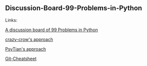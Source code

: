 ## Discussion-Board-99-Problems-in-Python
Links:

<a href="https://github.com/Mist-Of-Doomsday-Magic-Cabal/Discussion-Board-99-Problems-in-Python/issues">A discussion board of 99 Problems in Python</a>


<a href="https://github.com/crazy-crow/99-problems-in-python">crazy-crow's approach</a>


<a href="https://github.com/PsyTian/99-Problems-in-Python">PsyTian's approach</a>


<a href="https://github.com/Mist-Of-Doomsday-Magic-Cabal/Git-Cheatsheet">Git-Cheatsheet</a>
